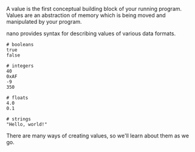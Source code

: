 A value is the first conceptual building block of your running program. Values are an abstraction of memory which is being moved and manipulated by your program.

nano provides syntax for describing values of various data formats.

```nano
# booleans
true
false

# integers
40
0xAF
-9
350

# floats
4.0
0.1

# strings
"Hello, world!"

```

There are many ways of creating values, so we'll learn about them as we go.